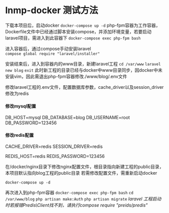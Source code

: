 # lnmp-docker 测试方法

下载本项目后，启动docker
`docker-compose up -d`
php-fpm容器为工作容器，Dockerfile文件中已经通过脚本安装compose，并添加环境变量，若要启动laravel项目，需进入到此容器下 
`docker-compose exec php-fpm bash`

进入容器后，通过compose手动安装laravel  
`compose global require "laravel/installer"`  

安装结束后，进入到容器内的www目录，新建laravel工程 
`cd /var/www`
`laravel new blog` 
`exit`
此时新工程的目录已经与docker中www目录同步，因docker中未安装vim，因此需退出php-fpm容器修改./www/blog/.env文件

修改laravel工程的.env文件，配置数据库参数，cache_driver以及session_driver修改为redis 
#### 修改mysql配置
DB_HOST=mysql
DB_DATABASE=blog
DB_USERNAME=root
DB_PASSWORD=123456

#### 修改redis配置
CACHE_DRIVER=redis
SESSION_DRIVER=redis

REDIS_HOST=redis
REDIS_PASSWORD=123456

在/docker/nginx目录下修改nginx配置文件，根目录指向新建工程的public目录，本项目默认指向blog工程的public目录
若需修改配置文件，需重新启动docker

`docker-compose up -d`

再次进入到php-fpm容器
`docker-compose exec php-fpm bash`
`cd /var/www/blog`
`php artisan make:Auth`
`php artisan migrate`
*laravel 工程启动时若报错Predis\Client找不到，请执行compose require "preids/predis"*

